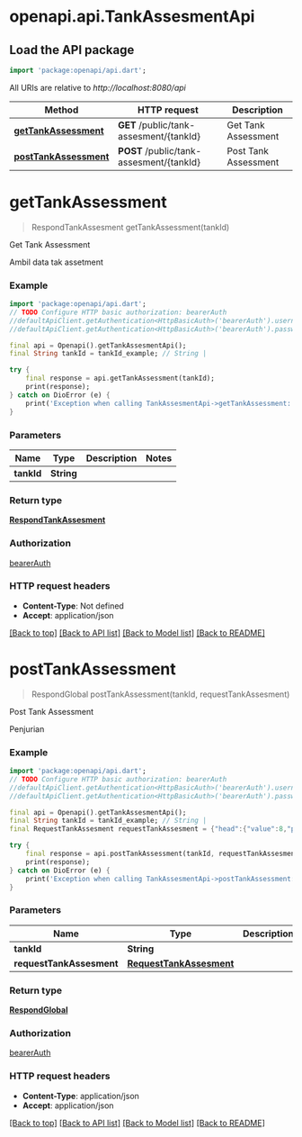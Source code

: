 # openapi.api.TankAssesmentApi

## Load the API package
```dart
import 'package:openapi/api.dart';
```

All URIs are relative to *http://localhost:8080/api*

Method | HTTP request | Description
------------- | ------------- | -------------
[**getTankAssessment**](TankAssesmentApi.md#gettankassessment) | **GET** /public/tank-assesment/{tankId} | Get Tank Assessment
[**postTankAssessment**](TankAssesmentApi.md#posttankassessment) | **POST** /public/tank-assesment/{tankId} | Post Tank Assessment


# **getTankAssessment**
> RespondTankAssesment getTankAssessment(tankId)

Get Tank Assessment

Ambil data tak assetment

### Example
```dart
import 'package:openapi/api.dart';
// TODO Configure HTTP basic authorization: bearerAuth
//defaultApiClient.getAuthentication<HttpBasicAuth>('bearerAuth').username = 'YOUR_USERNAME'
//defaultApiClient.getAuthentication<HttpBasicAuth>('bearerAuth').password = 'YOUR_PASSWORD';

final api = Openapi().getTankAssesmentApi();
final String tankId = tankId_example; // String | 

try {
    final response = api.getTankAssessment(tankId);
    print(response);
} catch on DioError (e) {
    print('Exception when calling TankAssesmentApi->getTankAssessment: $e\n');
}
```

### Parameters

Name | Type | Description  | Notes
------------- | ------------- | ------------- | -------------
 **tankId** | **String**|  | 

### Return type

[**RespondTankAssesment**](RespondTankAssesment.md)

### Authorization

[bearerAuth](../README.md#bearerAuth)

### HTTP request headers

 - **Content-Type**: Not defined
 - **Accept**: application/json

[[Back to top]](#) [[Back to API list]](../README.md#documentation-for-api-endpoints) [[Back to Model list]](../README.md#documentation-for-models) [[Back to README]](../README.md)

# **postTankAssessment**
> RespondGlobal postTankAssessment(tankId, requestTankAssesment)

Post Tank Assessment

Penjurian

### Example
```dart
import 'package:openapi/api.dart';
// TODO Configure HTTP basic authorization: bearerAuth
//defaultApiClient.getAuthentication<HttpBasicAuth>('bearerAuth').username = 'YOUR_USERNAME'
//defaultApiClient.getAuthentication<HttpBasicAuth>('bearerAuth').password = 'YOUR_PASSWORD';

final api = Openapi().getTankAssesmentApi();
final String tankId = tankId_example; // String | 
final RequestTankAssesment requestTankAssesment = {"head":{"value":8,"pinalty":"descriptionn pinalty"},"body":{"value":8.5,"pinalty":"descriptionn pinalty"},"colour":{"value":8.5,"pinalty":"descriptionn pinalty"},"fantail":{"value":8.5,"pinalty":"descriptionn pinalty"},"face":{"value":8.5,"pinalty":"descriptionn pinalty"},"pearly":{"value":8.5,"pinalty":"descriptionn pinalty"},"marking":{"value":8.5,"pinalty":"descriptionn pinalty"},"overall":{"value":8.5},"defect":"MAYOR"}; // RequestTankAssesment | 

try {
    final response = api.postTankAssessment(tankId, requestTankAssesment);
    print(response);
} catch on DioError (e) {
    print('Exception when calling TankAssesmentApi->postTankAssessment: $e\n');
}
```

### Parameters

Name | Type | Description  | Notes
------------- | ------------- | ------------- | -------------
 **tankId** | **String**|  | 
 **requestTankAssesment** | [**RequestTankAssesment**](RequestTankAssesment.md)|  | [optional] 

### Return type

[**RespondGlobal**](RespondGlobal.md)

### Authorization

[bearerAuth](../README.md#bearerAuth)

### HTTP request headers

 - **Content-Type**: application/json
 - **Accept**: application/json

[[Back to top]](#) [[Back to API list]](../README.md#documentation-for-api-endpoints) [[Back to Model list]](../README.md#documentation-for-models) [[Back to README]](../README.md)

